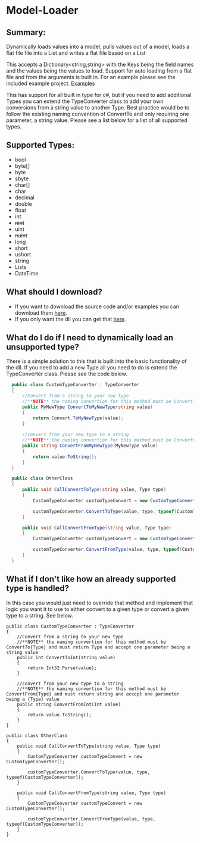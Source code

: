 # Model-Loader

## Summary:
Dynamically loads values into a model, pulls values out of a model, loads a flat file file into a List<T> and writes a flat file based on a List<T>

This accepts a Dictionary<string,string> with the Keys being the field names and the values being the values to load.
Support for auto loading from a flat file and from the arguments is built in.
For an example please see the included example project. [Examples](https://github.com/daveT83/Model-Loader/blob/main/Model%20Loader%20Examples/Model%20Loader%20Examples/Examples/Example.cs)

This has support for all built in type for c#, but if you need to add additional Types you can extend the TypeConverter class to add your own conversions from a string value to another Type. Best practice would be to follow the existing naming convention of ConvertTo<T> and only requiring one parameter, a string value. Please see a list below for a list of all supported types.
  
## Supported Types:
  - bool
  - byte[]
  - byte
  - sbyte
  - char[]
  - char
  - decimal
  - double
  - float
  - int
  - ~~nint~~
  - uint
  - ~~nuint~~
  - long
  - short
  - ushort
  - string
  - Lists
  - DateTime
  
## What should I download?
  - If you want to download the source code and/or examples you can download them [here](https://github.com/daveT83/Model-Loader/archive/refs/heads/main.zip).
  - If you only want the dll you can get that [here](https://github.com/daveT83/Model-Loader/raw/main/Model%20Loader/Model%20Loader/bin/Debug/Model%20Loader.dll).

## What do I do if I need to dynamically load an unsupported type?
  There is a simple solution to this that is built into the basic functionality of the dll. If you need to add a new Type all you need to do is extend the TypeConverter class. Please see the code below.
  
  ```c#
    public class CustomTypeConverter : TypeConverter
    {
        //Convert from a string to your new type
        //**NOTE** the naming convertion for this method must be ConvertTo{Type} and must return Type and accept one parameter being a string value
        public MyNewType ConvertToMyNewType(string value)
        {
            return Convert.ToMyNewType(value);
        }
        
        //convert from your new type to a string
        //**NOTE** the naming convertion for this method must be ConvertFrom{Type} and must return string and accept one parameter being a {Type} value
        public string ConvertFromMyNewType(MyNewType value)
        {
            return value.ToString();
        }
    }
  
    public class OtherClass
    {
        public void CallConvertToType(string value, Type type)
        {
            CustomTypeConverter customTypeConvert = new CustomTypeConverter();

            customTypeConverter.ConvertToType(value, type, typeof(CustomTypeConverter));
        }

        public void CallConvertFromType(string value, Type type)
        {
            CustomTypeConverter customTypeConvert = new CustomTypeConverter();

            customTypeConverter.ConvertFromType(value, type, typeof(CustomTypeConverter));
        }
    }
  ```
  
  
## What if I don't like how an already supported type is handled?
  In this case you would just need to override that method and implement that logic you want it to use to either convert to a given type or convert a given type to a string. See below.
  
    public class CustomTypeConverter : TypeConverter
    {
        //Convert from a string to your new type
        //**NOTE** the naming convertion for this method must be ConvertTo{Type} and must return Type and accept one parameter being a string value
        public int ConvertToInt(string value)
        {
            return Int32.Parse(value);
        }
        
        //convert from your new type to a string
        //**NOTE** the naming convertion for this method must be ConvertFrom{Type} and must return string and accept one parameter being a {Type} value
        public string ConvertFromInt(Int value)
        {
            return value.ToString();
        }
    }
  
    public class OtherClass
    {
        public void CallConvertToType(string value, Type type)
        {
            CustomTypeConverter customTypeConvert = new CustomTypeConverter();

            customTypeConverter.ConvertToType(value, type, typeof(CustomTypeConverter));
        }

        public void CallConvertFromType(string value, Type type)
        {
            CustomTypeConverter customTypeConvert = new CustomTypeConverter();

            customTypeConverter.ConvertFromType(value, type, typeof(CustomTypeConverter));
        }
    }
  ```
